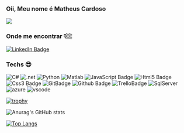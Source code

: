 ### Oii, Meu nome é Matheus Cardoso

![](https://komarev.com/ghpvc/?username=SCMatheus)

### Onde me encontrar 👇🏼
[ ![LinkedIn Badge](https://img.shields.io/badge/LinkedIn-blue?style=flat-square&logo=Linkedin&logoColor=white&link=https://www.linkedin.com/in/matheus-cardoso-b378841a5/)
](https://www.linkedin.com/in/matheus-cardoso-b378841a5/)

### Techs 😎

![C#](https://img.shields.io/badge/C%23-239120?style=flat&logo=c-sharp&logoColor=white)
![.net](https://img.shields.io/badge/.NET-5C2D91?style=flat&logo=.net&logoColor=white)
![Python](https://img.shields.io/badge/Python-3776AB?style=flat&logo=python&logoColor=white)
![Matlab](https://img.shields.io/badge/Matlab-dd5535?style=flat&logo=matlab&logoColor=white)
![JavaScript Badge](https://img.shields.io/badge/JavaScript-F7DF1E?style=flat&logo=javascript&logoColor=black)
![Html5 Badge](https://img.shields.io/badge/html5-E34F26?style=flat&logo=html5&logoColor=white)
![Css3 Badge](https://img.shields.io/badge/css3-1572B6?style=flat&logo=css3&logoColor=white)
![GitBadge](https://img.shields.io/badge/Git-F05032?style=flat&logo=git&logoColor=white)
![Github Badge](https://img.shields.io/badge/Github-181717?style=flat&logo=github&logoColor=white)
![TrelloBadge](https://img.shields.io/badge/trello-0079BF?style=flat&logo=trello&logoColor=white)
![SqlServer](https://img.shields.io/badge/SqlServer-CC2927?style=flat&logo=microsoftsqlserver&logoColor=white)
![azure](https://img.shields.io/badge/Microsoft_Azure-0089D6?style=flat&logo=microsoft-azure&logoColor=white)
![vscode](https://img.shields.io/badge/Visual_Studio_Code-0078D4?style=flat&logo=visual%20studio%20code&logoColor=white)

[![trophy](https://github-profile-trophy.vercel.app/?username=SCMatheus&theme=onedark)](https://github.com/ryo-ma/github-profile-trophy)

![Anurag's GitHub stats](https://github-readme-stats.vercel.app/api?username=SCMatheus&show_icons=true&theme=dark)

[![Top Langs](https://github-readme-stats.vercel.app/api/top-langs/?username=SCMatheus&layout=compact)](https://github.com/anuraghazra/github-readme-stats)

<!--
**SCMatheus/SCMatheus** is a ✨ _special_ ✨ repository because its `README.md` (this file) appears on your GitHub profile.
